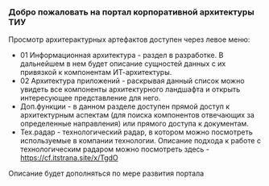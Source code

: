 ### Добро пожаловать на портал корпоративной архитектуры ТИУ
Просмотр архитерактурных артефактов доступен через левое меню:
- 01 Информационная архитектура - раздел в разработке. В дальнейшем в нем будет описание сущностей данных с их привязкой к компонентам ИТ-архитектуры.
- 02 Архитектура приложений - раскрывая данный список можно увидеть все компоненты архитектурного ландшафта и открыть интересующее представление для него.
- Доп.функции - в данном разделе доступен прямой доступ к архитектурным аспектам (для поиска компонентов отвечающих за определенные направления) или прямого доступа к документам.
- Тех.радар - технологический радар, в котором можно посмотреть используемые в компании технологии. Описание подхода к работе с технологическим радаром можно посмотреть здесь - https://cf.itstrana.site/x/TgdO

Описание будет дополняться по мере развития портала
